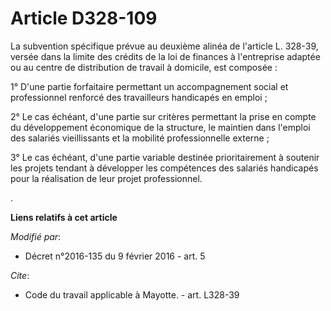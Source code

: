 # Article D328-109

La subvention spécifique prévue au deuxième alinéa de l'article L. 328-39, versée dans la limite des crédits de la loi de
finances à l'entreprise adaptée ou au centre de distribution de travail à domicile, est composée : 

1° D'une partie forfaitaire permettant un accompagnement social et professionnel renforcé des travailleurs handicapés en
emploi ; 

2° Le cas échéant, d'une partie sur critères permettant la prise en compte du développement économique de la structure, le
maintien dans l'emploi des salariés vieillissants et la mobilité professionnelle externe ; 

3° Le cas échéant, d'une partie variable destinée prioritairement à soutenir les projets tendant à développer les compétences
des salariés handicapés pour la réalisation de leur projet professionnel. 

.

**Liens relatifs à cet article**

_Modifié par_:

  - Décret n°2016-135 du 9 février 2016 - art. 5

_Cite_:

  - Code du travail applicable à Mayotte. - art. L328-39
